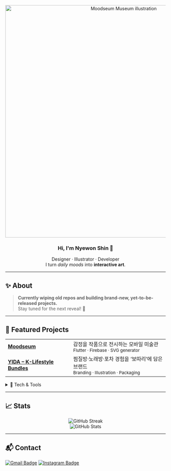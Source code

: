<!-- ─────────────────────────  HEADER  ───────────────────────── -->
<p align="center">
  <!-- 필요하면 header_moodseum.gif 경로·크기 수정 -->
  <img src="assets/header_moodseum.gif" width="728" alt="Moodseum Museum illustration"/>
</p>

<h3 align="center">Hi, I'm <strong>Nyewon Shin</strong> 👋</h3>
<p align="center">
  Designer · Illustrator · Developer  
  <br/>I turn <em>daily moods</em> into <strong>interactive art</strong>.
</p>

---

## ✨ About

> **Currently wiping old repos and building brand-new, yet-to-be-released projects.**  
> Stay tuned for the next reveal! 🚧

---

## 🌟 Featured Projects
|  |  |
|--|--|
| [**Moodseum**](https://github.com/SHINYEWORK/moodseum) | 감정을 작품으로 전시하는 모바일 미술관<br><sub>Flutter · Firebase · SVG generator</sub> |
| [**YIDA – K-Lifestyle Bundles**](https://github.com/SHINYEWORK/yida-landing) | 찜질방·노래방·포차 경험을 ‘보따리’에 담은 브랜드<br><sub>Branding · Illustration · Packaging</sub> |

<details>
<summary>🧰 Tech & Tools</summary>

![Flutter](https://img.shields.io/badge/-Flutter-02569B?logo=flutter&logoColor=white)
![Figma](https://img.shields.io/badge/-Figma-F24E1E?logo=figma&logoColor=white)
![Illustrator](https://img.shields.io/badge/-Ai-FF9A00?logo=adobe-illustrator&logoColor=white)
![Photoshop](https://img.shields.io/badge/-Ps-31A8FF?logo=adobe-photoshop&logoColor=white)
![Procreate](https://img.shields.io/badge/-Procreate-4A4A4A?logo=procreate&logoColor=white)
![Firebase](https://img.shields.io/badge/-Firebase-FFCA28?logo=firebase&logoColor=white)

</details>

---

## 📈 Stats

<!-- 커밋 스트릭 & 종합 통계 카드  ─ username = SHINYEWORK -->
<p align="center">
  <img src="https://github-readme-streak-stats.herokuapp.com/?user=SHINYEWORK&count_private=true" alt="GitHub Streak"/>
  <br/>
  <img src="https://github-readme-stats.vercel.app/api?username=SHINYEWORK&hide=prs&count_private=true" alt="GitHub Stats"/>
</p>

---

## 📬 Contact
[![Gmail Badge](https://img.shields.io/badge/-nyeworkshin@gmail.com-D14836?style=flat&logo=Gmail&logoColor=white)](mailto:nyeworkshin@gmail.com)
[![Instagram Badge](https://img.shields.io/badge/-@nyewon.art-E4405F?style=flat&logo=Instagram&logoColor=white)](https://instagram.com/nyewon.art)
